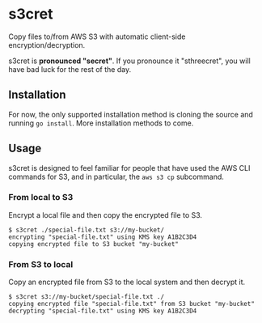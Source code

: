 # s3cret

Copy files to/from AWS S3 with automatic client-side encryption/decryption.

s3cret is **pronounced "secret"**. If you pronounce it "sthreecret", you will have bad luck for the rest of the day.

## Installation

For now, the only supported installation method is cloning the source and running `go install`. More installation methods to come.

## Usage

s3cret is designed to feel familiar for people that have used the AWS CLI commands for S3, and in particular, the `aws s3 cp` subcommand.

### From local to S3

Encrypt a local file and then copy the encrypted file to S3.

```shell-output
$ s3cret ./special-file.txt s3://my-bucket/
encrypting "special-file.txt" using KMS key A1B2C3D4
copying encrypted file to S3 bucket "my-bucket"
```

### From S3 to local

Copy an encrypted file from S3 to the local system and then decrypt it.

```shell-output
$ s3cret s3://my-bucket/special-file.txt ./
copying encrypted file "special-file.txt" from S3 bucket "my-bucket"
decrypting "special-file.txt" using KMS key A1B2C3D4
```
